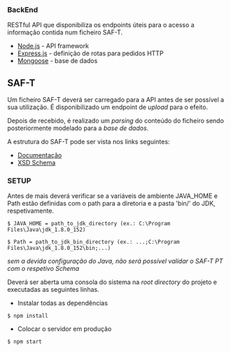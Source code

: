 ### BackEnd

RESTful API que disponibiliza os endpoints úteis para o acesso a informação contida num ficheiro SAF-T.

- [Node.js](https://nodejs.org/en/) - API framework
- [Express.js](https://expressjs.com/) - definição de rotas para pedidos HTTP
- [Mongoose](https://mongoosejs.com/) - base de dados

## SAF-T

Um ficheiro SAF-T deverá ser carregado para a API antes de ser possível a sua utilização. É disponibilizado um endpoint de *upload* para o efeito.

Depois de recebido, é realizado um *parsing* do conteúdo do ficheiro sendo posteriormente modelado para a *base de dados*.

A estrutura do SAF-T pode ser vista nos links seguintes:

- [Documentação](https://info.portaldasfinancas.gov.pt/pt/informacao_fiscal/legislacao/diplomas_legislativos/Documents/Portaria_302_2016.pdf)
- [XSD Schema](https://info.portaldasfinancas.gov.pt/apps/saft-pt04/saftpt1.04_01.xsd)

### SETUP

Antes de mais deverá verificar se a variáveis de ambiente JAVA_HOME e Path estão definidas com o path para a diretoria e a pasta 'bin/' do JDK, respetivamente.

```
$ JAVA_HOME = path_to_jdk_directory (ex.: C:\Program Files\Java\jdk_1.8.0_152)
```
```
$ Path = path_to_jdk_bin_directory (ex.: ...;C:\Program Files\Java\jdk_1.8.0_152\bin;...)
```

*sem a devida configuração do Java, não será possível validar o SAF-T PT com o respetivo Schema*

Deverá ser aberta uma consola do sistema na *root directory* do projeto e executadas as seguintes linhas.

- Instalar todas as dependências
```
$ npm install
```
- Colocar o servidor em produção
```
$ npm start
```